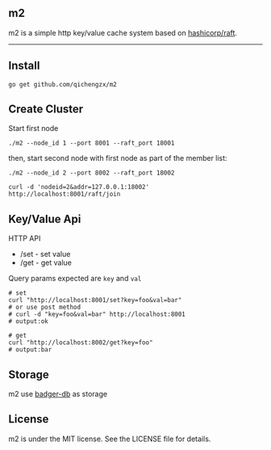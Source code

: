 m2
--
m2 is a simple http key/value cache system based on [hashicorp/raft](https://github.com/hashicorp/raft).

---

Install
---

```shell
go get github.com/qichengzx/m2
```

Create Cluster
---

Start first node
```shell
./m2 --node_id 1 --port 8001 --raft_port 18001
```

then, start second node with first node as part of the member list:
```shell
./m2 --node_id 2 --port 8002 --raft_port 18002
```

```join cluster
curl -d 'nodeid=2&addr=127.0.0.1:18002' http://localhost:8001/raft/join
```

Key/Value Api
---

HTTP API
- /set - set value
- /get - get value

Query params expected are `key` and `val`

```shell
# set
curl "http://localhost:8001/set?key=foo&val=bar"
# or use post method 
# curl -d "key=foo&val=bar" http://localhost:8001
# output:ok

# get
curl "http://localhost:8002/get?key=foo"
# output:bar

```

Storage
---

m2 use [badger-db](http://github.com/dgraph-io/badger) as storage

License
---

m2 is under the MIT license. See the LICENSE file for details.